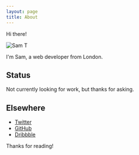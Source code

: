 ```yaml
---
layout: page
title: About
---
```


<p class="message">
  Hi there!
</p>

![Sam T](https://avatars3.githubusercontent.com/u/1637993?v=2&s=460 "Large example image")

I'm Sam, a web developer from London.

## Status

Not currently looking for work, but thanks for asking.

## Elsewhere

* [Twitter](http://twitter.com/samteeeee)
* [GitHub](https://github.com/samteeeee)
* [Dribbble](https://dribbble.com/SamTeeeee/likes)


Thanks for reading!
